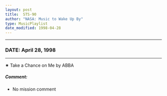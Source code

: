 ```yaml
---
layout: post
title:  STS-90
author: "NASA: Music to Wake Up By"
type: MusicPlaylist
date_modified: 1998-04-28
---
```


----
### DATE: April 28, 1998
----
✷ Take a Chance on Me by ABBA

##### Comment:
* No mission comment

